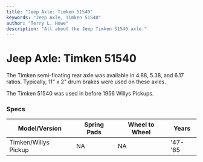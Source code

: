 ```yaml
---
title: "Jeep Axle: Timken 51540"
keywords: "Jeep Axle, Timken 51540"
author: "Terry L. Howe"
description: "All about the Jeep Timken 51540 axle."
---
```

# Jeep Axle: Timken 51540

The Timken semi-floating rear axle was available in 4.88, 5.38, and 6.17 ratios. Typically, 11" x 2" drum brakes were used on these axles. 

The Timken 51540 was used in before 1956 Willys Pickups.

### Specs

Model/Version | Spring Pads | Wheel to Wheel | Years  
---|---|---|---  
Timken/Willys Pickup| NA | NA | '47-'65|